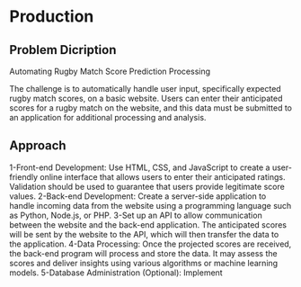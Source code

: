 # Production

## Problem Dicription
Automating Rugby Match Score Prediction Processing

The challenge is to automatically handle user input, specifically expected rugby match scores, on a basic website. Users can enter their anticipated scores for a rugby match on the website, and this data must be submitted to an application for additional processing and analysis.

## Approach
1-Front-end Development: Use HTML, CSS, and JavaScript to create a user-friendly online interface that allows users to enter their anticipated ratings. Validation should be used to guarantee that users provide legitimate score values.
2-Back-end Development: Create a server-side application to handle incoming data from the website using a programming language such as Python, Node.js, or PHP.
3-Set up an API to allow communication between the website and the back-end application. The anticipated scores will be sent by the website to the API, which will then transfer the data to the application.
4-Data Processing: Once the projected scores are received, the back-end program will process and store the data. It may assess the scores and deliver insights using various algorithms or machine learning models.
5-Database Administration (Optional): Implement